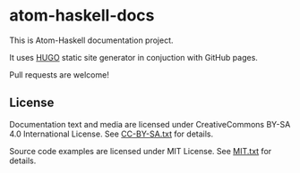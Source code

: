 # atom-haskell-docs

This is Atom-Haskell documentation project.

It uses [HUGO](https://gohugo.io/) static site generator in conjuction with GitHub pages.

Pull requests are welcome!

## License

Documentation text and media are licensed under CreativeCommons BY-SA 4.0 International License. See [CC-BY-SA.txt](https://github.com/atom-haskell/atom-haskell-docs/blob/master/CC-BY-SA.txt) for details.

Source code examples are licensed under MIT License. See [MIT.txt](https://github.com/atom-haskell/atom-haskell-docs/blob/master/MIT.txt) for details.
